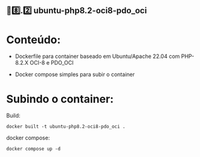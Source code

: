 ## 🐘8️⃣.2️⃣ ubuntu-php8.2-oci8-pdo_oci

# Conteúdo:

- Dockerfile para container baseado em Ubuntu/Apache 22.04 com PHP-8.2.X OCI-8 e PDO_OCI

- Docker compose simples para subir o container

# Subindo o container:
Build:

```
docker built -t ubuntu-php8.2-oci8-pdo_oci .
```
docker compose:
```
docker compose up -d
```
